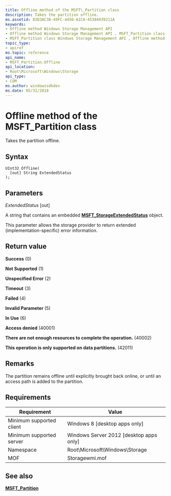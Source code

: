 ```yaml
---
title: Offline method of the MSFT\_Partition class
description: Takes the partition offline.
ms.assetid: 83D3AC38-49FC-4450-A1CA-45384039211A
keywords:
- Offline method Windows Storage Management API
- Offline method Windows Storage Management API , MSFT_Partition class
- MSFT_Partition class Windows Storage Management API , Offline method
topic_type:
- apiref
ms.topic: reference
api_name:
- MSFT_Partition.Offline
api_location:
- Root\Microsoft\Windows\Storage
api_type:
- COM
ms.author: windowssdkdev
ms.date: 05/31/2018
---
```


# Offline method of the MSFT\_Partition class

Takes the partition offline.

## Syntax


```mof
UInt32 Offline(
  [out] String ExtendedStatus
);
```



## Parameters

 

*ExtendedStatus* \[out\]
 

A string that contains an embedded [**MSFT\_StorageExtendedStatus**](msft-storageextendedstatus.md) object.

This parameter allows the storage provider to return extended (implementation-specific) error information.

 

## Return value

 

**Success** (0)
 

**Not Supported** (1)
 

**Unspecified Error** (2)
 

**Timeout** (3)
 

**Failed** (4)
 

**Invalid Parameter** (5)
 

**In Use** (6)
 

**Access denied** (40001)
 

**There are not enough resources to complete the operation.** (40002)
 

**This operation is only supported on data partitions.** (42011)
 

## Remarks

The partition remains offline until explicitly brought back online, or until an access path is added to the partition.

## Requirements



| Requirement | Value |
|-------------------------------------|-------------------------------------------------------------------------------------------|
| Minimum supported client | Windows 8 \[desktop apps only\]                                                |
| Minimum supported server | Windows Server 2012 \[desktop apps only\]                                      |
| Namespace                | Root\\Microsoft\\Windows\\Storage                                              |
| MOF                      |  Storagewmi.mof  |



## See also

 

[**MSFT\_Partition**](msft-partition.md)
 

 

 






